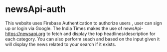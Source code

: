# newsApi-auth

This website uses Firebase Authentication to authorize users , user can sign up or login via Google.
The India Times makes the use of newsApi- https://newsapi.org to fetch and display the top headlines/description for each category.
You can also perform seach and based on the input given it will display the news related to your search if it exists.
